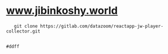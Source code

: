 # www.jibinkoshy.world


   ```
      git clone https://gitlab.com/datazoom/reactapp-jw-player-collector.git


#ddff
